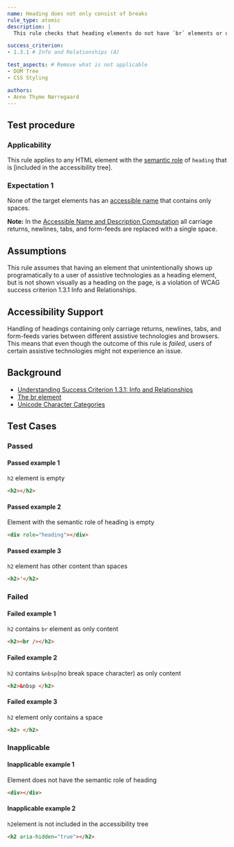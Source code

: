 ```yaml
---
name: Heading does not only consist of breaks
rule_type: atomic
description: | 
  This rule checks that heading elements do not have `br` elements or unicode separator characters as their only content.

success_criterion: 
- 1.3.1 # Info and Relationships (A)

test_aspects: # Remove what is not applicable
- DOM Tree
- CSS Styling

authors:
- Anne Thyme Nørregaard
---
```


## Test procedure

### Applicability

This rule applies to any HTML element with the [semantic role](#semantic-role) of `heading` that is [included in the accessibility tree].

### Expectation 1

None of the target elements has an [accessible name](#accessible-name) that contains only spaces.

**Note:** In the [Accessible Name and Description Computation](https://www.w3.org/TR/accname-1.1/#mapping_additional_nd_te) all carriage returns, newlines, tabs, and form-feeds are replaced with a single space.

## Assumptions

This rule assumes that having an element that unintentionally shows up programatically to a user of assistive technologies as a heading element, but is not shown visually as a heading on the page, is a violation of WCAG success criterion 1.3.1 Info and Relationships.

## Accessibility Support

Handling of headings containing only carriage returns, newlines, tabs, and form-feeds varies between different assistive technologies and browsers. This means that even though the outcome of this rule is *failed*, users of certain assistive technologies might not experience an issue.

## Background

- [Understanding Success Criterion 1.3.1: Info and Relationships](https://www.w3.org/WAI/WCAG21/Understanding/info-and-relationships.html)
- [The br element](https://www.w3.org/TR/html/textlevel-semantics.html#the-br-element)
- [Unicode Character Categories](https://www.fileformat.info/info/unicode/category/index.htm)

## Test Cases

### Passed

#### Passed example 1

`h2` element is empty

```html
<h2></h2>
```

#### Passed example 2

Element with the semantic role of heading is empty

```html
<div role="heading"></div>
```

#### Passed example 3

`h2` element has other content than spaces

```html
<h2>'</h2>
```

### Failed

#### Failed example 1

`h2` contains `br` element as only content

```html
<h2><br /></h2>
```

#### Failed example 2

`h2` contains `&nbsp`(no break space character) as only content

```html
<h2>&nbsp </h2>
```

#### Failed example 3

`h2` element only contains a space

```html
<h2> </h2>
```

### Inapplicable

#### Inapplicable example 1

Element does not have the semantic role of heading

```html
<div></div>
```

#### Inapplicable example 2

`h2`element is not included in the accessibility tree

```html
<h2 aria-hidden="true"></h2>
```
